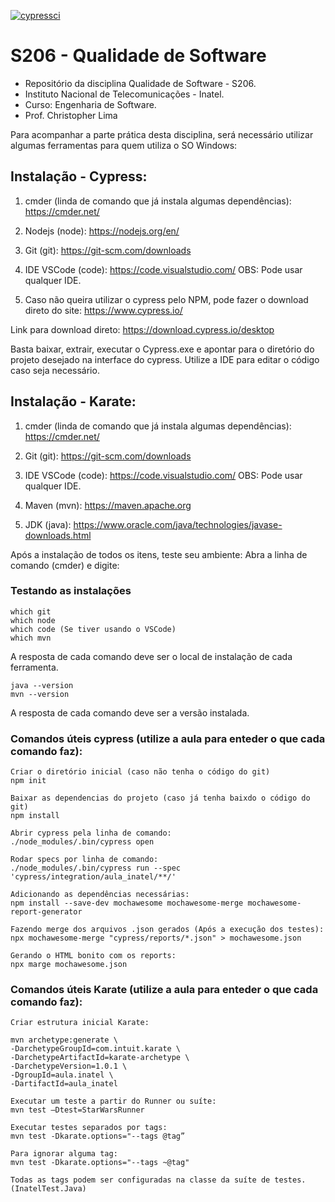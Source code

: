 [![cypressci](https://github.com/chrislima/s206/workflows/CypressCI/badge.svg)](https://github.com/chrislima/s206/actions/)


# S206 - Qualidade de Software
- Repositório da disciplina Qualidade de Software - S206. 
- Instituto Nacional de Telecomunicações - Inatel. 
- Curso: Engenharia de Software.
- Prof. Christopher Lima

Para acompanhar a parte prática desta disciplina, será necessário utilizar algumas ferramentas para quem utiliza o SO Windows:

## Instalação - Cypress:

1. cmder (linda de comando que já instala algumas dependências):
https://cmder.net/

2. Nodejs (node):
https://nodejs.org/en/

3. Git (git):
https://git-scm.com/downloads

4. IDE VSCode (code):
https://code.visualstudio.com/
OBS: Pode usar qualquer IDE.

5. Caso não queira utilizar o cypress pelo NPM, pode fazer o download direto do site: https://www.cypress.io/

Link para download direto: https://download.cypress.io/desktop

Basta baixar, extrair, executar o Cypress.exe e apontar para o diretório do projeto desejado na interface do cypress.
Utilize a IDE para editar o código caso seja necessário.

## Instalação - Karate:

1. cmder (linda de comando que já instala algumas dependências):
https://cmder.net/

2. Git (git):
https://git-scm.com/downloads

3. IDE VSCode (code):
https://code.visualstudio.com/
OBS: Pode usar qualquer IDE.

4. Maven (mvn):
https://maven.apache.org

5. JDK (java):
https://www.oracle.com/java/technologies/javase-downloads.html


Após a instalação de todos os itens, teste seu ambiente:
Abra a linha de comando (cmder) e digite:

### Testando as instalações

```
which git
which node
which code (Se tiver usando o VSCode)
which mvn
```
A resposta de cada comando deve ser o local de instalação de cada ferramenta.

```
java --version
mvn --version
```
A resposta de cada comando deve ser a versão instalada.


### Comandos úteis cypress (utilize a aula para enteder o que cada comando faz):

```
Criar o diretório inicial (caso não tenha o código do git)
npm init

Baixar as dependencias do projeto (caso já tenha baixdo o código do git)
npm install

Abrir cypress pela linha de comando:
./node_modules/.bin/cypress open

Rodar specs por linha de comando:
./node_modules/.bin/cypress run --spec 'cypress/integration/aula_inatel/**/'

Adicionando as dependências necessárias:
npm install --save-dev mochawesome mochawesome-merge mochawesome-report-generator 
	
Fazendo merge dos arquivos .json gerados (Após a execução dos testes):
npx mochawesome-merge "cypress/reports/*.json" > mochawesome.json 

Gerando o HTML bonito com os reports:
npx marge mochawesome.json 

```


### Comandos úteis Karate (utilize a aula para enteder o que cada comando faz):

```
Criar estrutura inicial Karate:

mvn archetype:generate \
-DarchetypeGroupId=com.intuit.karate \
-DarchetypeArtifactId=karate-archetype \
-DarchetypeVersion=1.0.1 \
-DgroupId=aula.inatel \
-DartifactId=aula_inatel

Executar um teste a partir do Runner ou suíte:
mvn test –Dtest=StarWarsRunner

Executar testes separados por tags:
mvn test -Dkarate.options="--tags @tag”

Para ignorar alguma tag:
mvn test -Dkarate.options="--tags ~@tag" 

Todas as tags podem ser configuradas na classe da suíte de testes. (InatelTest.Java)

```
